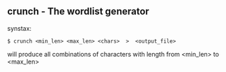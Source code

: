 
## crunch - The wordlist generator


synstax:

```
$ crunch <min_len> <max_len> <chars>  >  <output_file>
```
will produce all combinations of <chars> characters
with length from <min_len> to <max_len>
